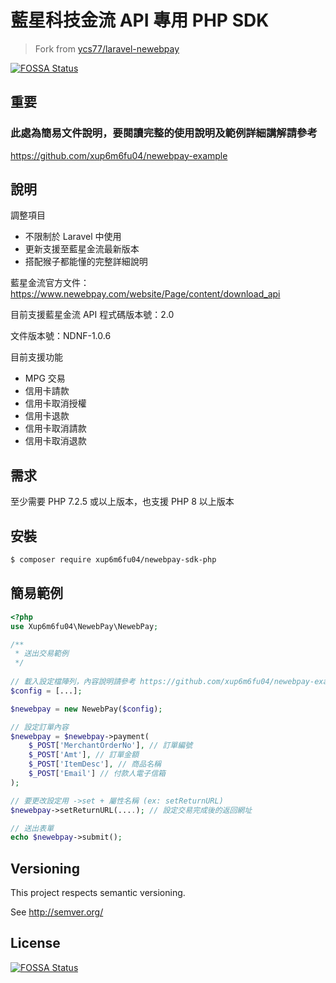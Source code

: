 # 藍星科技金流 API 專用 PHP SDK

> Fork from [ycs77/laravel-newebpay](https://github.com/ycs77/laravel-newebpay)

[![FOSSA Status](https://app.fossa.com/api/projects/git%2Bgithub.com%2Fxup6m6fu04%2Fnewebpay-sdk-php.svg?type=small)](https://app.fossa.com/projects/git%2Bgithub.com%2Fxup6m6fu04%2Fnewebpay-sdk-php?ref=badge_small)

## 重要

### 此處為簡易文件說明，要閱讀完整的使用說明及範例詳細講解請參考<br>
https://github.com/xup6m6fu04/newebpay-example

## 說明

調整項目
- 不限制於 Laravel 中使用
- 更新支援至藍星金流最新版本
- 搭配猴子都能懂的完整詳細說明

藍星金流官方文件：https://www.newebpay.com/website/Page/content/download_api

目前支援藍星金流 API 程式碼版本號：2.0

文件版本號：NDNF-1.0.6

目前支援功能
- MPG 交易
- 信用卡請款
- 信用卡取消授權
- 信用卡退款
- 信用卡取消請款
- 信用卡取消退款

## 需求

至少需要 PHP 7.2.5 或以上版本，也支援 PHP 8 以上版本

## 安裝 ##

```sh
$ composer require xup6m6fu04/newebpay-sdk-php
```

## 簡易範例 ##

```php
<?php
use Xup6m6fu04\NewebPay\NewebPay;

/**
 * 送出交易範例
 */
 
// 載入設定檔陣列，內容說明請參考 https://github.com/xup6m6fu04/newebpay-example/blob/master/src/Config/Config.php
$config = [...];

$newebpay = new NewebPay($config);

// 設定訂單內容
$newebpay = $newebpay->payment(
    $_POST['MerchantOrderNo'], // 訂單編號
    $_POST['Amt'], // 訂單金額
    $_POST['ItemDesc'], // 商品名稱
    $_POST['Email'] // 付款人電子信箱
);

// 要更改設定用 ->set + 屬性名稱 (ex: setReturnURL)
$newebpay->setReturnURL(....); // 設定交易完成後的返回網址

// 送出表單
echo $newebpay->submit();
```

## Versioning
This project respects semantic versioning.

See http://semver.org/

## License

[![FOSSA Status](https://app.fossa.com/api/projects/git%2Bgithub.com%2Fxup6m6fu04%2Fnewebpay-sdk-php.svg?type=large)](https://app.fossa.com/projects/git%2Bgithub.com%2Fxup6m6fu04%2Fnewebpay-sdk-php?ref=badge_large)
